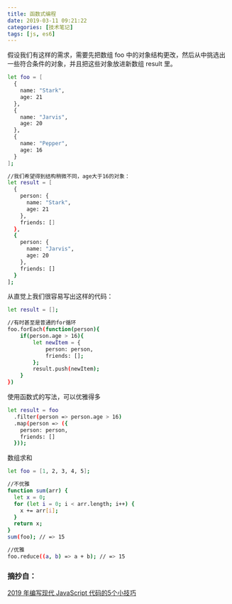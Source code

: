 ```yaml
---
title: 函数式编程
date: 2019-03-11 09:21:22
categories: [技术笔记]
tags: [js, es6]
---
```


假设我们有这样的需求，需要先把数组 foo 中的对象结构更改，然后从中挑选出一些符合条件的对象，并且把这些对象放进新数组 result 里。

```bash
let foo = [
  {
    name: "Stark",
    age: 21
  },
  {
    name: "Jarvis",
    age: 20
  },
  {
    name: "Pepper",
    age: 16
  }
];

//我们希望得到结构稍微不同，age大于16的对象：
let result = [
  {
    person: {
      name: "Stark",
      age: 21
    },
    friends: []
  },
  {
    person: {
      name: "Jarvis",
      age: 20
    },
    friends: []
  }
];
```
从直觉上我们很容易写出这样的代码：

```bash
let result = [];

//有时甚至是普通的for循环
foo.forEach(function(person){
    if(person.age > 16){
        let newItem = {
            person: person,
            friends: [];
        };
        result.push(newItem);
    }
})
```

使用函数式的写法，可以优雅得多

```bash
let result = foo
  .filter(person => person.age > 16)
  .map(person => ({
    person: person,
    friends: []
  }));
```

数组求和

```bash
let foo = [1, 2, 3, 4, 5];

//不优雅
function sum(arr) {
  let x = 0;
  for (let i = 0; i < arr.length; i++) {
    x += arr[i];
  }
  return x;
}
sum(foo); // => 15

//优雅
foo.reduce((a, b) => a + b); // => 15
```

### 摘抄自：
[2019 年编写现代 JavaScript 代码的5个小技巧](https://zhuanlan.zhihu.com/p/54758068)